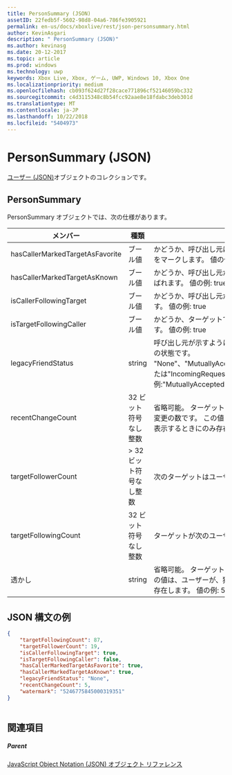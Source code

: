 ```yaml
---
title: PersonSummary (JSON)
assetID: 22fedb5f-5602-98d8-04a6-786fe3905921
permalink: en-us/docs/xboxlive/rest/json-personsummary.html
author: KevinAsgari
description: " PersonSummary (JSON)"
ms.author: kevinasg
ms.date: 20-12-2017
ms.topic: article
ms.prod: windows
ms.technology: uwp
keywords: Xbox Live, Xbox, ゲーム, UWP, Windows 10, Xbox One
ms.localizationpriority: medium
ms.openlocfilehash: cb093f624d27f28cace771896cf52146059bc332
ms.sourcegitcommit: c4d3115348c8b54fcc92aae8e18fdabc3deb301d
ms.translationtype: MT
ms.contentlocale: ja-JP
ms.lasthandoff: 10/22/2018
ms.locfileid: "5404973"
---
```

# <a name="personsummary-json"></a>PersonSummary (JSON)
[ユーザー (JSON)](json-person.md)オブジェクトのコレクションです。 
<a id="ID4ER"></a>

 
## <a name="personsummary"></a>PersonSummary
 
PersonSummary オブジェクトでは、次の仕様があります。
 
| メンバー| 種類| 説明| 
| --- | --- | --- | 
| hasCallerMarkedTargetAsFavorite| ブール値| かどうか、呼び出し元は、お気に入りとしてターゲットをマークします。 値の例: true| 
| hasCallerMarkedTargetAsKnown| ブール値| かどうか、呼び出し元がターゲット済みとしてマーク呼ばれます。 値の例: true| 
| isCallerFollowingTarget| ブール値| かどうか、呼び出し元が、ターゲットをフォローします。 値の例: true| 
| isTargetFollowingCaller| ブール値| かどうか、ターゲットでは、呼び出し元がフォローします。 値の例: true| 
| legacyFriendStatus| string| 呼び出し元が示すように、ターゲットの従来のフレンドの状態です。 "None"、"MutuallyAccepted"、"OutgoingRequest"または"IncomingRequest"をすることができます。 値の例:"MutuallyAccepted"| 
| recentChangeCount| 32 ビット符号なし整数| 省略可能。 ターゲットのソーシャル グラフ内の最新の変更の数です。 この値は、ユーザーが、独自の概要を表示するときにのみ存在します。 値の例: 5| 
| targetFollowerCount| > 32 ビット符号なし整数| 次のターゲットはユーザーの数です。 値の例: 1308| 
| targetFollowingCount| 32 ビット符号なし整数| ターゲットが次のユーザーの数です。 値の例: 112| 
| 透かし| string| 省略可能。 ターゲットの最新の変更透かしします。 この値は、ユーザーが、独自の概要を表示するときにのみ存在します。 値の例: 5| 
  
<a id="ID4E4D"></a>

 
## <a name="sample-json-syntax"></a>JSON 構文の例
 

```json
{
    "targetFollowingCount": 87,
    "targetFollowerCount": 19,
    "isCallerFollowingTarget": true,
    "isTargetFollowingCaller": false,
    "hasCallerMarkedTargetAsFavorite": true,
    "hasCallerMarkedTargetAsKnown": true,
    "legacyFriendStatus": "None",
    "recentChangeCount": 5,
    "watermark": "5246775845000319351"
}
    
```

  
<a id="ID4EGE"></a>

 
## <a name="see-also"></a>関連項目
 
<a id="ID4EIE"></a>

 
##### <a name="parent"></a>Parent 

[JavaScript Object Notation (JSON) オブジェクト リファレンス](atoc-xboxlivews-reference-json.md)

   